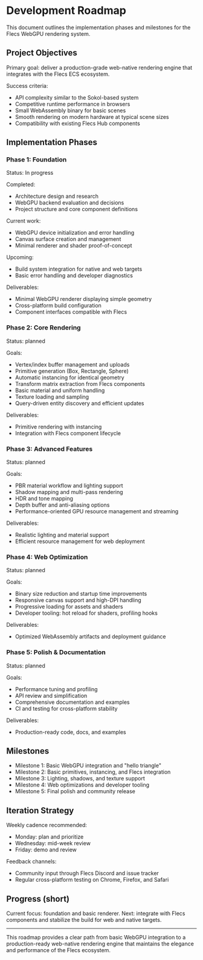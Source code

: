 # Development Roadmap

This document outlines the implementation phases and milestones for the Flecs WebGPU rendering system.

## Project Objectives

Primary goal: deliver a production-grade web-native rendering engine that integrates with the Flecs ECS ecosystem.

Success criteria:
- API complexity similar to the Sokol-based system
- Competitive runtime performance in browsers
- Small WebAssembly binary for basic scenes
- Smooth rendering on modern hardware at typical scene sizes
- Compatibility with existing Flecs Hub components

## Implementation Phases

### Phase 1: Foundation
Status: In progress

Completed:
- Architecture design and research
- WebGPU backend evaluation and decisions
- Project structure and core component definitions

Current work:
- WebGPU device initialization and error handling
- Canvas surface creation and management
- Minimal renderer and shader proof-of-concept

Upcoming:
- Build system integration for native and web targets
- Basic error handling and developer diagnostics

Deliverables:
- Minimal WebGPU renderer displaying simple geometry
- Cross-platform build configuration
- Component interfaces compatible with Flecs

### Phase 2: Core Rendering
Status: planned

Goals:
- Vertex/index buffer management and uploads
- Primitive generation (Box, Rectangle, Sphere)
- Automatic instancing for identical geometry
- Transform matrix extraction from Flecs components
- Basic material and uniform handling
- Texture loading and sampling
- Query-driven entity discovery and efficient updates

Deliverables:
- Primitive rendering with instancing
- Integration with Flecs component lifecycle

### Phase 3: Advanced Features
Status: planned

Goals:
- PBR material workflow and lighting support
- Shadow mapping and multi-pass rendering
- HDR and tone mapping
- Depth buffer and anti-aliasing options
- Performance-oriented GPU resource management and streaming

Deliverables:
- Realistic lighting and material support
- Efficient resource management for web deployment

### Phase 4: Web Optimization
Status: planned

Goals:
- Binary size reduction and startup time improvements
- Responsive canvas support and high-DPI handling
- Progressive loading for assets and shaders
- Developer tooling: hot reload for shaders, profiling hooks

Deliverables:
- Optimized WebAssembly artifacts and deployment guidance

### Phase 5: Polish & Documentation
Status: planned

Goals:
- Performance tuning and profiling
- API review and simplification
- Comprehensive documentation and examples
- CI and testing for cross-platform stability

Deliverables:
- Production-ready code, docs, and examples

## Milestones

- Milestone 1: Basic WebGPU integration and "hello triangle"
- Milestone 2: Basic primitives, instancing, and Flecs integration
- Milestone 3: Lighting, shadows, and texture support
- Milestone 4: Web optimizations and developer tooling
- Milestone 5: Final polish and community release

## Iteration Strategy

Weekly cadence recommended:
- Monday: plan and prioritize
- Wednesday: mid-week review
- Friday: demo and review

Feedback channels:
- Community input through Flecs Discord and issue tracker
- Regular cross-platform testing on Chrome, Firefox, and Safari

## Progress (short)

Current focus: foundation and basic renderer. Next: integrate with Flecs components and stabilize the build for web and native targets.

---

This roadmap provides a clear path from basic WebGPU integration to a production-ready web-native rendering engine that maintains the elegance and performance of the Flecs ecosystem.